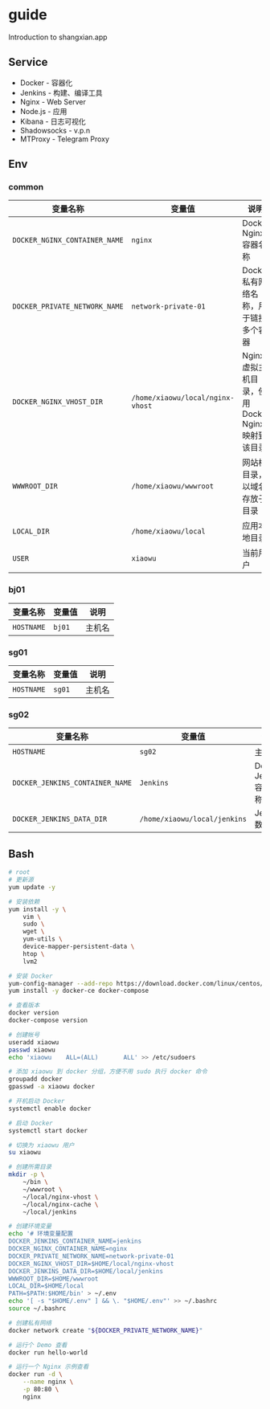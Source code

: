 # guide
Introduction to shangxian.app

## Service

- Docker - 容器化
- Jenkins - 构建、编译工具
- Nginx - Web Server
- Node.js - 应用
- Kibana - 日志可视化
- Shadowsocks - v.p.n
- MTProxy - Telegram Proxy

## Env

### common

| 变量名称 | 变量值 | 说明 |
| --- | --- | --- |
| `DOCKER_NGINX_CONTAINER_NAME` | `nginx` | Docker Nginx 容器名称 |
| `DOCKER_PRIVATE_NETWORK_NAME` | `network-private-01` | Docker 私有网络名称，用于链接多个容器 |
| `DOCKER_NGINX_VHOST_DIR` | `/home/xiaowu/local/nginx-vhost` | Nginx 虚拟主机目录，使用 Docker Nginx 映射到该目录 |
| `WWWROOT_DIR` | `/home/xiaowu/wwwroot` | 网站根目录，以域名存放子目录 |
| `LOCAL_DIR` | `/home/xiaowu/local` | 应用本地目录 |
| `USER` | `xiaowu` | 当前用户 |

### bj01

| 变量名称 | 变量值 | 说明 |
| --- | --- | --- |
| `HOSTNAME` | `bj01` | 主机名 |

### sg01

| 变量名称 | 变量值 | 说明 |
| --- | --- | --- |
| `HOSTNAME` | `sg01` | 主机名 |

### sg02

| 变量名称 | 变量值 | 说明 |
| --- | --- | --- |
| `HOSTNAME` | `sg02` | 主机名 |
| `DOCKER_JENKINS_CONTAINER_NAME` | `Jenkins` | Docker Jenkins 容器名称 |
| `DOCKER_JENKINS_DATA_DIR` | `/home/xiaowu/local/jenkins` | Jenkins 数据 |

## Bash

```bash
# root
# 更新源
yum update -y

# 安装依赖
yum install -y \
    vim \
    sudo \
    wget \
    yum-utils \
    device-mapper-persistent-data \
    htop \
    lvm2 

# 安装 Docker
yum-config-manager --add-repo https://download.docker.com/linux/centos/docker-ce.repo
yum install -y docker-ce docker-compose

# 查看版本
docker version
docker-compose version

# 创建帐号
useradd xiaowu
passwd xiaowu
echo 'xiaowu    ALL=(ALL)       ALL' >> /etc/sudoers

# 添加 xiaowu 到 docker 分组，方便不用 sudo 执行 docker 命令
groupadd docker
gpasswd -a xiaowu docker

# 开机启动 Docker
systemctl enable docker

# 启动 Docker
systemctl start docker

# 切换为 xiaowu 用户
su xiaowu

# 创建所需目录
mkdir -p \
    ~/bin \
    ~/wwwroot \
    ~/local/nginx-vhost \
    ~/local/nginx-cache \
    ~/local/jenkins

# 创建环境变量
echo '# 环境变量配置
DOCKER_JENKINS_CONTAINER_NAME=jenkins
DOCKER_NGINX_CONTAINER_NAME=nginx
DOCKER_PRIVATE_NETWORK_NAME=network-private-01
DOCKER_NGINX_VHOST_DIR=$HOME/local/nginx-vhost
DOCKER_JENKINS_DATA_DIR=$HOME/local/jenkins
WWWROOT_DIR=$HOME/wwwroot
LOCAL_DIR=$HOME/local
PATH=$PATH:$HOME/bin' > ~/.env
echo '[ -s "$HOME/.env" ] && \. "$HOME/.env"' >> ~/.bashrc
source ~/.bashrc

# 创建私有网络
docker network create "${DOCKER_PRIVATE_NETWORK_NAME}"

# 运行个 Demo 查看
docker run hello-world

# 运行一个 Nginx 示例查看
docker run -d \
    --name nginx \
    -p 80:80 \
    nginx
```
